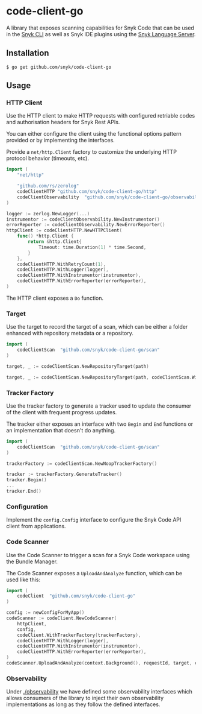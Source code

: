 

# code-client-go

A library that exposes scanning capabilities for Snyk Code that can be used in the [Snyk CLI](https://github.com/snyk/cli) as well as Snyk IDE plugins using the [Snyk Language Server](https://github.com/snyk/snyk-ls).

## Installation

```shell script
$ go get github.com/snyk/code-client-go
```

## Usage

### HTTP Client

Use the HTTP client to make HTTP requests with configured retriable codes and authorisation headers for Snyk Rest APIs.

You can either configure the client using the functional options pattern provided or by implementing the interfaces.

Provide a `net/http.Client` factory to customize the underlying HTTP protocol behavior (timeouts, etc).

```go
import (
    "net/http"

    "github.com/rs/zerolog"
    codeClientHTTP "github.com/snyk/code-client-go/http"
    codeClientObservability  "github.com/snyk/code-client-go/observability"
)

logger := zerlog.NewLogger(...)
instrumentor := codeClientObservability.NewInstrumentor()
errorReporter := codeClientObservability.NewErrorReporter()
httpClient := codeClientHTTP.NewHTTPClient(
    func() *http.Client {
        return &http.Client{
            Timeout: time.Duration(1) * time.Second,
        }
    },
    codeClientHTTP.WithRetryCount(1),
    codeClientHTTP.WithLogger(logger),
    codeClientHTTP.WithInstrumentor(instrumentor),
    codeClientHTTP.WithErrorReporter(errorReporter),
)
```

The HTTP client exposes a `Do` function.

### Target

Use the target to record the target of a scan, which can be either a folder enhanced with repository metadata 
or a repository.

```go
import (
    codeClientScan  "github.com/snyk/code-client-go/scan"
)

target, _ := codeClientScan.NewRepositoryTarget(path)

target, _ := codeClientScan.NewRepositoryTarget(path, codeClientScan.WithRepositoryUrl("https://github.com/snyk/code-client-go.git"))
```
### Tracker Factory

Use the tracker factory to generate a tracker used to update the consumer of the client with frequent progress updates. 

The tracker either exposes an interface with two `Begin` and `End` functions or an implementation that doesn't do anything.

```go
import (
    codeClientScan  "github.com/snyk/code-client-go/scan"
)

trackerFactory := codeClientScan.NewNoopTrackerFactory()

tracker := trackerFactory.GenerateTracker()
tracker.Begin()
...
tracker.End()
```

### Configuration

Implement the `config.Config` interface to configure the Snyk Code API client from applications.

### Code Scanner

Use the Code Scanner to trigger a scan for a Snyk Code workspace using the Bundle Manager.

The Code Scanner exposes a `UploadAndAnalyze` function, which can be used like this:

```go
import (
    codeClient  "github.com/snyk/code-client-go"
)

config := newConfigForMyApp()
codeScanner := codeClient.NewCodeScanner(
    httpClient,
    config,
	codeClient.WithTrackerFactory(trackerFactory),
    codeClientHTTP.WithLogger(logger),
    codeClientHTTP.WithInstrumentor(instrumentor),
    codeClientHTTP.WithErrorReporter(errorReporter),
)
codeScanner.UploadAndAnalyze(context.Background(), requestId, target, channelForWalkingFiles, changedFiles)
```


### Observability

Under [./observability](./observability) we have defined some observability interfaces which allows consumers of the library to inject their own observability implementations as long as they follow the defined interfaces.
